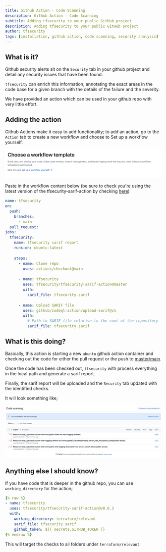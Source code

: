 ```yaml
---
title: Github Action - Code Scanning
description: Github Action - Code Scanning
subtitle: Adding tfsecurity to your public GitHub project
description: Adding tfsecurity to your public GitHub project
author: tfsecurity
tags: [installation, github action, code scanning, security analysis]
---
```


## What is it?

Github security alerts sit on the `Security` tab in your github project and detail any security issues that have been found.

`tfsecurity` can enrich this information, annotating the exact areas in the code base for a given branch with the details of the failure and the severity.

We have provided an action which can be used in your github repo with very little effort.

## Adding the action

Github Actions make it easy to add functionality; to add an action, go to the `Action` tab to create a new workflow and choose to Set up a workflow yourself.

![Setup a new workflow](../../imgs/newworkflow.png)

Paste in the workflow content below (be sure to check you're using the latest version of the tfsecurity-sarif-action by checking [here](https://github.com/marketplace/actions/run-tfsecurity-with-sarif-upload))

```yaml
name: tfsecurity
on:
  push:
    branches:
      - main
  pull_request:
jobs:
  tfsecurity:
    name: tfsecurity sarif report
    runs-on: ubuntu-latest

    steps:
      - name: Clone repo
        uses: actions/checkout@main

      - name: tfsecurity
        uses: tfsecurity/tfsecurity-sarif-action@master
        with:
          sarif_file: tfsecurity.sarif         

      - name: Upload SARIF file
        uses: github/codeql-action/upload-sarif@v1
        with:
          # Path to SARIF file relative to the root of the repository
          sarif_file: tfsecurity.sarif    
```

## What is this doing?

Basically, this action is starting a new `ubuntu` github action container and checking out the code for either the pull request or the push to [master/main](https://github.com/github/renaming).

Once the code has been checked out, `tfsecurity` with process everything in the local path and generate a sarif report.

Finally, the sarif report will be uploaded and the `Security` tab updated with the identified checks. 

It will look something like;

![Code Scanning](../../imgs/codescanning.png)

## Anything else I should know?

If you have code that is deeper in the github repo, you can use `working_directory` for the action;

```yaml
{% raw %}
- name: tfsecurity
  uses: tfsecurity/tfsecurity-sarif-action@v0.0.3
  with:
    working_directory: terraform/relevant
    sarif_file: tfsecurity.sarif         
    github_token: ${{ secrets.GITHUB_TOKEN }}
{% endraw %}
```

This will target the checks to all folders under `terraform/relevant`
